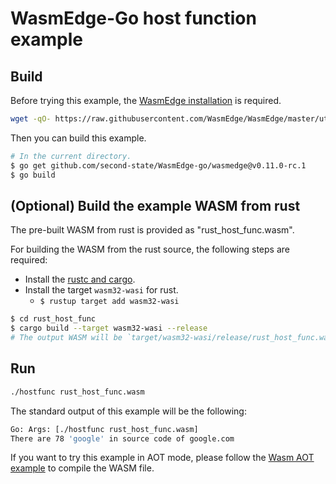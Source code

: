 # WasmEdge-Go host function example

## Build

Before trying this example, the [WasmEdge installation](https://wasmedge.org/book/en/start/install.html) is required.

```bash
wget -qO- https://raw.githubusercontent.com/WasmEdge/WasmEdge/master/utils/install.sh | bash -s -- -v 0.11.0-rc.1
```

Then you can build this example.

```bash
# In the current directory.
$ go get github.com/second-state/WasmEdge-go/wasmedge@v0.11.0-rc.1
$ go build
```

## (Optional) Build the example WASM from rust

The pre-built WASM from rust is provided as "rust_host_func.wasm".

For building the WASM from the rust source, the following steps are required:

* Install the [rustc and cargo](https://www.rust-lang.org/tools/install).
* Install the target `wasm32-wasi` for rust.
  * `$ rustup target add wasm32-wasi`

```bash
$ cd rust_host_func
$ cargo build --target wasm32-wasi --release
# The output WASM will be `target/wasm32-wasi/release/rust_host_func.wasm`.
```

## Run

```bash
./hostfunc rust_host_func.wasm
```

The standard output of this example will be the following:

```bash
Go: Args: [./hostfunc rust_host_func.wasm]
There are 78 'google' in source code of google.com
```

If you want to try this example in AOT mode, please follow the [Wasm AOT example](https://github.com/second-state/WasmEdge-go-examples/tree/master/go_WasmAOT) to compile the WASM file.
